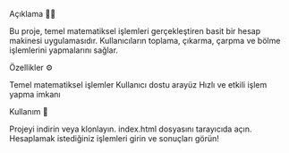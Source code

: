 Açıklama ✍🏻

Bu proje, temel matematiksel işlemleri gerçekleştiren basit bir hesap makinesi uygulamasıdır. Kullanıcıların toplama, çıkarma, çarpma ve bölme işlemlerini yapmalarını sağlar.

Özellikler ⚙️

Temel matematiksel işlemler
Kullanıcı dostu arayüz
Hızlı ve etkili işlem yapma imkanı

Kullanım 🎯

Projeyi indirin veya klonlayın.
index.html dosyasını tarayıcıda açın.
Hesaplamak istediğiniz işlemleri girin ve sonuçları görün!
